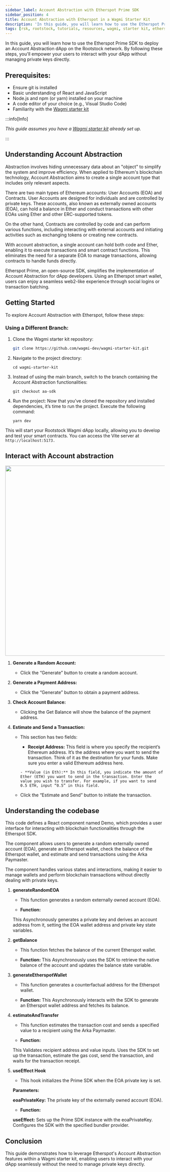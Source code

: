 ```yaml
---
sidebar_label: Account Abstraction with Etherspot Prime SDK
sidebar_position: 4
title: Account Abstraction with Etherspot in a Wagmi Starter Kit
description: 'In this guide, you will learn how to use the Etherspot Prime SDK to deploy an Account Abstraction dApp on the Rootstock network. By following these steps, you will empower your users to interact with your dApp without managing private keys directly.'
tags: [rsk, rootstock, tutorials, resources, wagmi, starter kit, etherspot, dApp, account abstraction]
---
```


In this guide, you will learn how to use the Etherspot Prime SDK to deploy an Account Abstraction dApp on the Rootstock network. 
By following these steps, you'll empower your users to interact with your dApp without managing private keys directly.

## Prerequisites:
- Ensure git is installed
- Basic understanding of React and JavaScript
- Node.js and npm (or yarn) installed on your machine
- A code editor of your choice (e.g., Visual Studio Code)
- Familiarity with the [Wagmi starter kit](https://github.com/rsksmart/rsk-wagmi-starter-kit/tree/aa-sdk)

:::info[Info]

*This guide assumes you have a [Wagmi starter kit](https://github.com/rsksmart/rsk-wagmi-starter-kit/tree/aa-sdk) already set up.*

:::


## Understanding Account Abstraction
Abstraction involves hiding unnecessary data about an "object" to simplify the system and improve efficiency. When applied to Ethereum's blockchain technology, Account Abstraction aims to create a single account type that includes only relevant aspects.

There are two main types of Ethereum accounts: User Accounts (EOA) and Contracts. User Accounts are designed for individuals and are controlled by private keys. These accounts, also known as externally owned accounts (EOA), can hold a balance in Ether and conduct transactions with other EOAs using Ether and other ERC-supported tokens.

On the other hand, Contracts are controlled by code and can perform various functions, including interacting with external accounts and initiating activities such as exchanging tokens or creating new contracts.

With account abstraction, a single account can hold both code and Ether, enabling it to execute transactions and smart contract functions. This eliminates the need for a separate EOA to manage transactions, allowing contracts to handle funds directly.

Etherspot Prime, an open-source SDK, simplifies the implementation of Account Abstraction for dApp developers. Using an Etherspot smart wallet, users can enjoy a seamless web2-like experience through social logins or transaction batching.

## Getting Started
To explore Account Abstraction with Etherspot, follow these steps:

### Using a Different Branch:

1. Clone the Wagmi starter kit repository:

   ```sh
   git clone https://github.com/wagmi-dev/wagmi-starter-kit.git
   ```

2. Navigate to the project directory:


    ```
    cd wagmi-starter-kit
    ```
3. Instead of using the main branch, switch to the branch containing the Account Abstraction functionalities:

    ```
    git checkout aa-sdk  
    ```
4. Run the project:
Now that you’ve cloned the repository and installed dependencies, it’s time to run the project. Execute the following command:

    ```
    yarn dev
    ```
This will start your Rootstock Wagmi dApp locally, allowing you to develop and test your smart contracts. You can access the Vite server at `http://localhost:5173.`

## Interact with Account abstraction
<img src="/img/resources/rootstock-metamask/accountabstraction.png"  width="800" height="600"/>

1. **Generate a Random Account:**
    - Click the “Generate” button to create a random account.

2. **Generate a Payment Address:**
    - Click the “Generate” button to obtain a payment address.

3. **Check Account Balance:**
    - Clicking the Get Balance will show the balance of the payment address.

4. **Estimate and Send a Transaction:**
     - This section has two fields:
          - **Receipt Address:** This field is where you specify the recipient’s Ethereum address. It’s the address where you want to send the transaction. Think of it as the destination for your funds. Make sure you enter a valid Ethereum address here.

           - **Value (in Eth):** In this field, you indicate the amount of Ether (ETH) you want to send in the transaction. Enter the value you wish to transfer. For example, if you want to send 0.5 ETH, input “0.5” in this field.

    - Click the “Estimate and Send” button to initiate the transaction.

## Understanding the codebase
This code defines a React component named Demo, which provides a user interface for interacting with blockchain functionalities through the Etherspot SDK. 

The component allows users to generate a random externally owned account (EOA), generate an Etherspot wallet, check the balance of the Etherspot wallet, and estimate and send transactions using the Arka Paymaster. 

The component handles various states and interactions, making it easier to manage wallets and perform blockchain transactions without directly dealing with private keys.

1. **generateRandomEOA**
  
    - This function generates a random externally owned account (EOA).

   - **Function:**

    This Asynchronously generates a private key and derives an account address from it, setting the EOA wallet address and private key state variables.

2. **getBalance**
   
   - This function fetches the balance of the current Etherspot wallet.

   - **Function:**
     This Asynchronously uses the SDK to retrieve the native balance of the account and updates the balance state variable.

3. **generateEtherspotWallet**

   - This function generates a counterfactual address for the Etherspot wallet.

   - **Function:**
     This Asynchronously interacts with the SDK to generate an Etherspot wallet address and fetches its balance.

4. **estimateAndTransfer**

    - This function estimates the transaction cost and sends a specified value to a recipient using the Arka Paymaster.

    - **Function:**

    This Validates recipient address and value inputs.
    Uses the SDK to set up the transaction, estimate the gas cost, send the transaction, and waits for the transaction receipt.

5. **useEffect Hook**
      
      - This hook initializes the Prime SDK when the EOA private key is set.

   **Parameters:**

   **eoaPrivateKey:** The private key of the externally owned account (EOA).

   - **Function:**

   **useEffect:**
   Sets up the Prime SDK instance with the eoaPrivateKey.
   Configures the SDK with the specified bundler provider.


## Conclusion
This guide demonstrates how to leverage Etherspot's Account Abstraction features within a Wagmi starter kit, enabling users to interact with your dApp seamlessly without the need to manage private keys directly.
